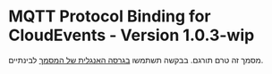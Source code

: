 # MQTT Protocol Binding for CloudEvents - Version 1.0.3-wip
מסמך זה טרם תורגם. בבקשה תשתמשו [בגרסה האנגלית של המסמך](../../../bindings/mqtt-protocol-binding.md) לבינתיים.